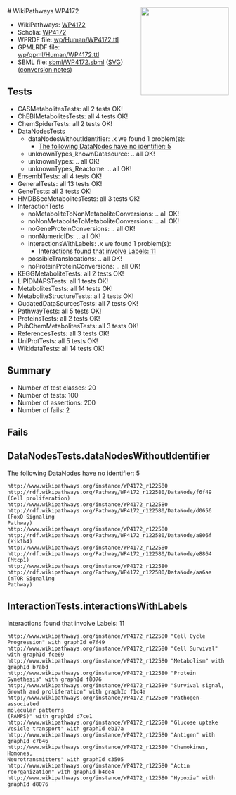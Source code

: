 <img style="float: right; width: 200px" src="../logo.png" />
# WikiPathways WP4172

* WikiPathways: [WP4172](https://identifiers.org/wikipathways:WP4172)
* Scholia: [WP4172](https://scholia.toolforge.org/wikipathways/WP4172)
* WPRDF file: [wp/Human/WP4172.ttl](../wp/Human/WP4172.ttl)
* GPMLRDF file: [wp/gpml/Human/WP4172.ttl](../wp/gpml/Human/WP4172.ttl)
* SBML file: [sbml/WP4172.sbml](../sbml/WP4172.sbml) ([SVG](../sbml/WP4172.svg)) ([conversion notes](../sbml/WP4172.txt))

## Tests
* CASMetabolitesTests: all 2 tests OK!
* ChEBIMetabolitesTests: all 4 tests OK!
* ChemSpiderTests: all 2 tests OK!
* DataNodesTests
    * dataNodesWithoutIdentifier: .x we found 1 problem(s):
        * [The following DataNodes have no identifier: 5](#d2d32fa4)
    * unknownTypes_knownDatasource: .. all OK!
    * unknownTypes: .. all OK!
    * unknownTypes_Reactome: .. all OK!
* EnsemblTests: all 4 tests OK!
* GeneralTests: all 13 tests OK!
* GeneTests: all 3 tests OK!
* HMDBSecMetabolitesTests: all 3 tests OK!
* InteractionTests
    * noMetaboliteToNonMetaboliteConversions: .. all OK!
    * noNonMetaboliteToMetaboliteConversions: .. all OK!
    * noGeneProteinConversions: .. all OK!
    * nonNumericIDs: .. all OK!
    * interactionsWithLabels: .x we found 1 problem(s):
        * [Interactions found that involve Labels: 11](#fe97a8b9)
    * possibleTranslocations: .. all OK!
    * noProteinProteinConversions: .. all OK!
* KEGGMetaboliteTests: all 2 tests OK!
* LIPIDMAPSTests: all 1 tests OK!
* MetabolitesTests: all 14 tests OK!
* MetaboliteStructureTests: all 2 tests OK!
* OudatedDataSourcesTests: all 7 tests OK!
* PathwayTests: all 5 tests OK!
* ProteinsTests: all 2 tests OK!
* PubChemMetabolitesTests: all 3 tests OK!
* ReferencesTests: all 3 tests OK!
* UniProtTests: all 5 tests OK!
* WikidataTests: all 14 tests OK!


## Summary

* Number of test classes: 20
* Number of tests: 100
* Number of assertions: 200
* Number of fails: 2

## Fails

<a name="d2d32fa4" />

## DataNodesTests.dataNodesWithoutIdentifier

The following DataNodes have no identifier: 5
```
http://www.wikipathways.org/instance/WP4172_r122580 http://rdf.wikipathways.org/Pathway/WP4172_r122580/DataNode/f6f49 (Cell proliferation)
http://www.wikipathways.org/instance/WP4172_r122580 http://rdf.wikipathways.org/Pathway/WP4172_r122580/DataNode/d0656 (FoxO Signaling
Pathway)
http://www.wikipathways.org/instance/WP4172_r122580 http://rdf.wikipathways.org/Pathway/WP4172_r122580/DataNode/a806f (Kik1b4)
http://www.wikipathways.org/instance/WP4172_r122580 http://rdf.wikipathways.org/Pathway/WP4172_r122580/DataNode/e8864 (Mtcp1)
http://www.wikipathways.org/instance/WP4172_r122580 http://rdf.wikipathways.org/Pathway/WP4172_r122580/DataNode/aa6aa (mTOR Signaling
Pathway)
```

<a name="fe97a8b9" />

## InteractionTests.interactionsWithLabels

Interactions found that involve Labels: 11
```
http://www.wikipathways.org/instance/WP4172_r122580 "Cell Cycle Progression" with graphId e7f49
http://www.wikipathways.org/instance/WP4172_r122580 "Cell Survival" with graphId fce69
http://www.wikipathways.org/instance/WP4172_r122580 "Metabolism" with graphId b7abd
http://www.wikipathways.org/instance/WP4172_r122580 "Protein Synethesis" with graphId f8076
http://www.wikipathways.org/instance/WP4172_r122580 "Survival signal,
Growth and proliferation" with graphId f1c4a
http://www.wikipathways.org/instance/WP4172_r122580 "Pathogen-associated
molecular patterns
(PAMPS)" with graphId d7ce1
http://www.wikipathways.org/instance/WP4172_r122580 "Glucose uptake
Vesicle transport" with graphId eb17a
http://www.wikipathways.org/instance/WP4172_r122580 "Antigen" with graphId c7b46
http://www.wikipathways.org/instance/WP4172_r122580 "Chemokines, 
Homones, 
Neurotransmitters" with graphId c3505
http://www.wikipathways.org/instance/WP4172_r122580 "Actin reorganization" with graphId b4de4
http://www.wikipathways.org/instance/WP4172_r122580 "Hypoxia" with graphId d8076
```

